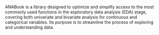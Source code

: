 ANABook is a library designed to optimize and simplify access to the most commonly used functions in the exploratory data analysis (EDA) stage, covering both univariate and bivariate analysis for continuous and categorical variables. Its purpose is to streamline the process of exploring and understanding data.